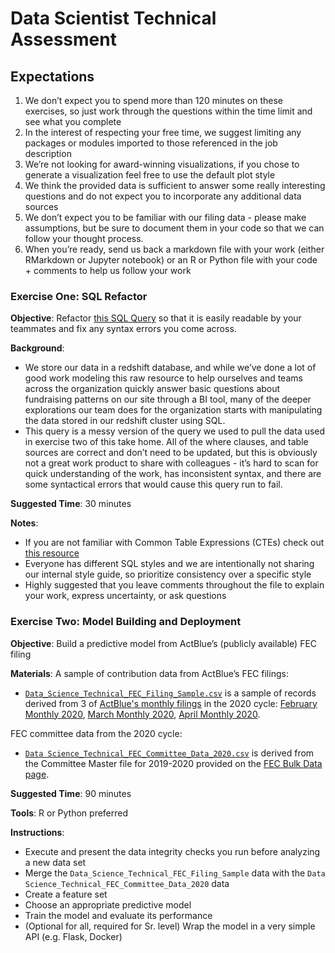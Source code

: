 # Data Scientist Technical Assessment

## Expectations

1. We don’t expect you to spend more than 120 minutes on these exercises, so just work through the questions within the time limit and see what you complete 
2. In the interest of respecting your free time, we suggest limiting any packages or modules imported to those referenced in the job description
3. We’re not looking for award-winning visualizations, if you chose to generate a visualization feel free to use the default plot style
4. We think the provided data is sufficient to answer some really interesting questions and do not expect you to incorporate any additional data sources 
5. We don’t expect you to be familiar with our filing data - please make assumptions, but be sure to document them in your code so that we can follow your thought process.
6. When you’re ready, send us back a markdown file with your work (either RMarkdown or Jupyter notebook) or an R or Python file with your code  + comments to help us follow your work


### Exercise One: SQL Refactor
**Objective**: Refactor [this SQL Query](https://docs.google.com/document/d/1idPKfrhwhuw5C5qDMwWun0MI5wQaBI288RFMafcTDos/edit?usp=sharing) so that it is easily readable by your teammates and fix any syntax errors you come across. 

**Background**: 
  - We store our data in a redshift database, and while we’ve done a lot of good work modeling this raw resource to help ourselves and teams across the organization quickly answer basic questions about fundraising patterns on our site through a BI tool, many of the deeper explorations our team does for the organization starts with manipulating the data stored in our redshift cluster using SQL. 
  - This query is a messy version of the query we used to pull the data used in exercise two of this take home. All of the where clauses, and table sources are correct and don’t need to be updated, but this is obviously not a great work product to share with colleagues - it’s hard to scan for quick understanding of the work, has inconsistent syntax, and there are some syntactical errors that would cause this query run to fail. 

**Suggested Time**: 30 minutes 

**Notes**:
  - If you are not familiar with Common Table Expressions (CTEs) check out [this resource](https://learnsql.com/blog/what-is-common-table-expression/)
  - Everyone has different SQL styles and we are intentionally not sharing our internal style guide, so prioritize consistency over a specific style 
  - Highly suggested that you leave comments throughout the file to explain your work, express uncertainty, or ask questions


### Exercise Two: Model Building and Deployment
**Objective**: Build a predictive model from ActBlue’s (publicly available) FEC filing

**Materials**:
A sample of contribution data from ActBlue’s FEC filings:
  - [`Data_Science_Technical_FEC_Filing_Sample.csv`](https://drive.google.com/file/d/1IO8Tpzip90NwAKdA-VU0soaj2RyNFIk4/view?usp=sharing) is a sample of records derived from 3 of [ActBlue's monthly filings](https://www.fec.gov/data/committee/C00401224/?tab=filings&cycle=2020) in the 2020 cycle: [February Monthly 2020](https://docquery.fec.gov/cgi-bin/forms/C00401224/1385527/), [March Monthly 2020](https://docquery.fec.gov/cgi-bin/forms/C00401224/1391686/), [April Monthly 2020](https://docquery.fec.gov/cgi-bin/forms/C00401224/1402724/).
  
FEC committee data from the 2020 cycle:
  - [`Data Science_Technical_FEC_Committee_Data_2020.csv`](https://drive.google.com/file/d/1qQ-tAEW9VVH-hyafndohCMQ87AKmhL6U/view?usp=sharing) is derived from the Committee Master file for 2019-2020 provided on the [FEC Bulk Data page](https://www.fec.gov/data/browse-data/?tab=bulk-data).

**Suggested Time**: 90 minutes

**Tools**:
R or Python preferred 


**Instructions**:

- Execute and present the data integrity checks you run before analyzing a new data set 
- Merge the `Data_Science_Technical_FEC_Filing_Sample` data with the `Data Science_Technical_FEC_Committee_Data_2020` data
- Create a feature set
- Choose an appropriate predictive model
- Train the model and evaluate its performance
- (Optional for all, required for Sr. level) Wrap the model in a very simple API (e.g. Flask, Docker)
